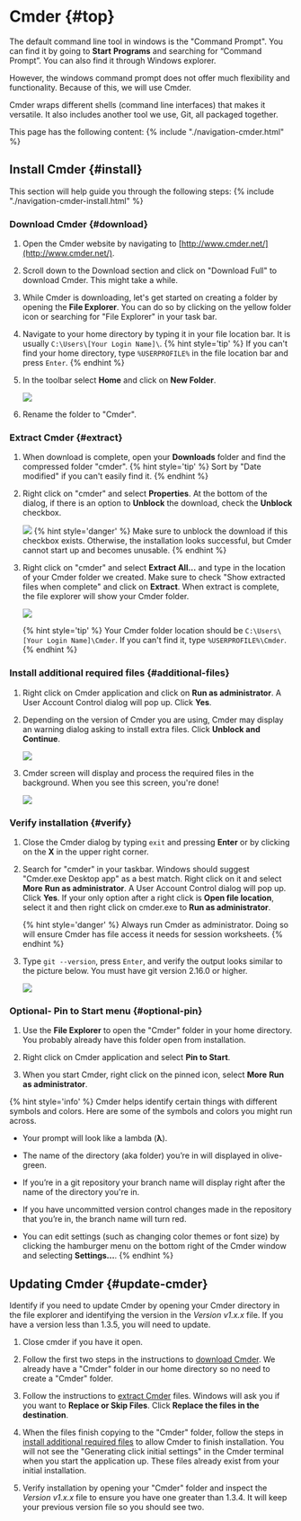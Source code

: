 # Cmder {#top}

The default command line tool in windows is the "Command Prompt". You can find it by going to **Start** <i class="fa fa-long-arrow-right"></i> **Programs** and searching for “Command Prompt”. You can also find it through Windows explorer.

However, the windows command prompt does not offer much flexibility and functionality. Because of this, we will use Cmder.

Cmder wraps different shells (command line interfaces) that makes it versatile. It also includes another tool we use, Git, all packaged together.

This page has the following content:
{% include "./navigation-cmder.html" %}

<!-- Trick markdown to give a little extra space -->
## 

## Install Cmder {#install} <span class="navigate-top"><a href="#top" title="Take me to the top of page"><i class="fa fa-chevron-circle-up" aria-hidden="true"></i></a></span>

This section will help guide you through the following steps:
{% include "./navigation-cmder-install.html" %}

### Download Cmder {#download} <span class="navigate-top"><a href="#install" title="Take me to the top of section"><i class="fa fa-caret-square-o-up" aria-hidden="true"></i></a></span>
1. Open the Cmder website by navigating to [http://www.cmder.net/](http://www.cmder.net/).

1. Scroll down to the Download section and click on "Download Full" to download Cmder. This might take a while.

1. While Cmder is downloading, let's get started on creating a folder by opening the **File Explorer**. You can do so by clicking on the yellow folder icon or searching for "File Explorer" in your task bar.

1. Navigate to your home directory by typing it in your file location bar. It is usually `C:\Users\[Your Login Name]\`.
{% hint style='tip' %}
If you can't find your home directory, type `%USERPROFILE%` in the file location bar and press `Enter`.
{% endhint %}

1. In the toolbar select **Home** and click on **New Folder**.

   ![](images/create-new-folder.PNG)

1. Rename the folder to "Cmder".


### Extract Cmder {#extract} <span class="navigate-top"><a href="#install" title="Take me to the top of section"><i class="fa fa-caret-square-o-up" aria-hidden="true"></i></a></span>
1. When download is complete, open your **Downloads** folder and find the compressed folder "cmder".
{% hint style='tip' %}
Sort by "Date modified" if you can't easily find it.
{% endhint %}

1. Right click on "cmder" and select **Properties**. At the bottom of the dialog, if there is an option to **Unblock** the download, check the **Unblock** checkbox.

   ![](images/cmder-unblock.PNG)
   {% hint style='danger' %}
Make sure to unblock the download if this checkbox exists. Otherwise, the installation looks successful, but Cmder cannot start up and becomes unusable.
   {% endhint %}

1. Right click on "cmder" and select **Extract All...** and type in the location of your Cmder folder we created. Make sure to check "Show extracted files when complete" and click on **Extract**. When extract is complete, the file explorer will show your Cmder folder.

   ![](images/extract-to-destination.PNG)

   {% hint style='tip' %}
Your Cmder folder location should be `C:\Users\[Your Login Name]\Cmder`. If you can't find it, type `%USERPROFILE%\Cmder`.
{% endhint %}


### Install additional required files {#additional-files} <span class="navigate-top"><a href="#install" title="Take me to the top of section"><i class="fa fa-caret-square-o-up" aria-hidden="true"></i></a></span>
1.  Right click on Cmder application and click on **Run as administrator**. A User Account Control dialog will pop up. Click **Yes**.

1. Depending on the version of Cmder you are using, Cmder may display an warning dialog asking to install extra files. Click **Unblock and Continue**.

   ![](images/conemu-install.PNG)
1. Cmder screen will display and process the required files in the background. When you see this screen, you're done!

   ![](images/cmder-install-complete.PNG)


### Verify installation {#verify} <span class="navigate-top"><a href="#install" title="Take me to the top of section"><i class="fa fa-caret-square-o-up" aria-hidden="true"></i></a></span>
1. Close the Cmder dialog by typing `exit` and pressing **Enter** or by clicking on the **X** in the upper right corner.

1. Search for "cmder" in your taskbar. Windows should suggest "Cmder.exe Desktop app" as a best match. Right click on it and select **More** <i class="fa fa-long-arrow-right"></i> **Run as administrator**. A User Account Control dialog will pop up. Click **Yes**. If your only option after a right click is **Open file location**, select it and then right click on cmder.exe to **Run as administrator**.

   {% hint style='danger' %}
Always run Cmder as administrator. Doing so will ensure Cmder has file access it needs for session worksheets.
{% endhint %}

1. Type `git --version`, press `Enter`, and verify the output looks similar to the picture below. You must have git version 2.16.0 or higher.

   ![](images/verify-git-installed.PNG)


### Optional- Pin to Start menu {#optional-pin} <span class="navigate-top"><a href="#install" title="Take me to the top of section"><i class="fa fa-caret-square-o-up" aria-hidden="true"></i></a></span>
1. Use the **File Explorer** to open the "Cmder" folder in your home directory. You probably already have this folder open from installation.

1. Right click on Cmder application and select **Pin to Start**.

1. When you start Cmder, right click on the pinned icon, select **More** <i class="fa fa-long-arrow-right"></i> **Run as administrator**.


{% hint style='info' %}
Cmder helps identify certain things with different symbols and colors. Here are some of the symbols and colors you might run across.

* Your prompt will look like a lambda \(**λ**\).

* The name of the directory \(aka folder\) you’re in will displayed in olive-green.

* If you’re in a git repository your branch name will display right after the name of the directory you're in.

* If you have uncommitted version control changes made in the repository that you’re in, the branch name will turn red.

* You can edit settings (such as changing color themes or font size) by clicking the hamburger menu on the bottom right of the Cmder window and selecting **Settings...**.
{% endhint %}


<!-- Trick markdown to give a little extra space -->
<!-- ## 
## Using Cmder {#using-cmder} <span class="navigate-top"><a href="#top" title="Take me to the top of page"><i class="fa fa-chevron-circle-up" aria-hidden="true"></i></a></span>
{% include "./using-cmder.md" %} -->

<!-- Trick markdown to give a little extra space -->
## 
## Updating Cmder {#update-cmder} <span class="navigate-top"><a href="#top" title="Take me to the top of page"><i class="fa fa-chevron-circle-up" aria-hidden="true"></i></a></span>
Identify if you need to update Cmder by opening your Cmder directory in the file explorer and identifying the version in the _Version v1.x.x_ file. If you have a version less than 1.3.5, you will need to update.

1. Close cmder if you have it open.

1. Follow the first two steps in the instructions to [download Cmder](#download). We already have a "Cmder" folder in our home directory so no need to create a "Cmder" folder.

1. Follow the instructions to [extract Cmder](#extract) files. Windows will ask you if you want to **Replace or Skip Files**. Click **Replace the files in the destination**.  

1. When the files finish copying to the "Cmder" folder, follow the steps in [install additional required files](#additional-files) to allow Cmder to finish installation. You will not see the "Generating click initial settings" in the Cmder terminal when you start the application up. These files already exist from your initial installation.

1. Verify installation by opening your "Cmder" folder and inspect the _Version v1.x.x_ file to ensure you have one greater than 1.3.4. It will keep your previous version file so you should see two.

